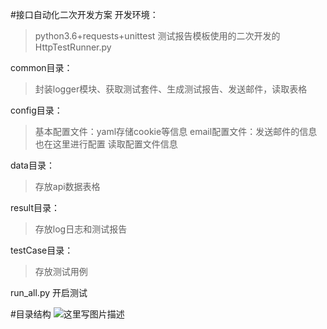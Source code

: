 #接口自动化二次开发方案
开发环境：
>python3.6+requests+unittest
>测试报告模板使用的二次开发的HttpTestRunner.py

common目录：
>封装logger模块、获取测试套件、生成测试报告、发送邮件，读取表格

config目录：
>基本配置文件：yaml存储cookie等信息
>email配置文件：发送邮件的信息也在这里进行配置
>读取配置文件信息

data目录：
>存放api数据表格

result目录：
>存放log日志和测试报告

testCase目录：
>存放测试用例

run_all.py 开启测试

#目录结构
![这里写图片描述](http://img.blog.csdn.net/20171223205918153?watermark/2/text/aHR0cDovL2Jsb2cuY3Nkbi5uZXQvcXFfMTQ5MDgwMjc=/font/5a6L5L2T/fontsize/400/fill/I0JBQkFCMA==/dissolve/70/gravity/SouthEast)